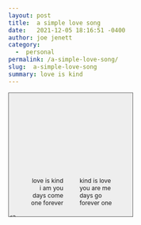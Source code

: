```yaml
---
layout: post
title:  a simple love song
date:   2021-12-05 18:16:51 -0400
author: joe jenett
category:
  -  personal
permalink: /a-simple-love-song/
slug:  a-simple-love-song
summary: love is kind
---
```

<div style="background-color:#eee;background-image:url('/images/lamppost.png');background-repeat:no repeat;overflow:auto;width:250px;height:250px;border:1px solid #666;margin-bottom:24px;">
<div style="margin-top:170px;font-size:12px;">
<div style="position:relative;float:right;width:100px;left:-7px;">
kind is love<br>you are me<br>days go<br>forever one
</div>
<div style="width:110px;text-align:right;">
love is kind<br>i am you<br>days come<br>one forever
</div>	
</div>	


	<a href="https://brid.gy/publish/twitter"></a>
<data class="p-bridgy-omit-link" value="false"></data>